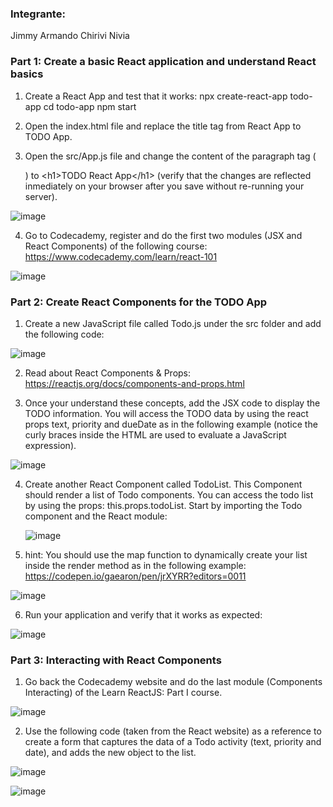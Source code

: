 ### Integrante:

Jimmy Armando Chirivi Nivia  

### Part 1: Create a basic React application and understand React basics

1. Create a React App and test that it works:
  npx create-react-app todo-app
  cd todo-app
  npm start
  
2. Open the index.html file and replace the title tag from React App to TODO App.

3. Open the src/App.js file and change the content of the paragraph tag (<p>) to &lt;h1&gt;TODO React App&lt;/h1&gt; (verify that the changes are reflected inmediately on your browser after you save without re-running your server).
  
  ![image](https://user-images.githubusercontent.com/48265107/107611866-f45ed980-6c12-11eb-9d33-331e7a0d2b05.png)

  

4. Go to Codecademy, register and do the first two modules (JSX and React Components) of the following course: https://www.codecademy.com/learn/react-101

![image](https://user-images.githubusercontent.com/48265107/107611907-0b9dc700-6c13-11eb-9d31-d2febfeef630.png)


### Part 2: Create React Components for the TODO App

1. Create a new JavaScript file called Todo.js under the src folder and add the following code:

![image](https://user-images.githubusercontent.com/48265107/107611981-2f610d00-6c13-11eb-9b8b-e89fff900b96.png)

2. Read about React Components & Props: https://reactjs.org/docs/components-and-props.html

3. Once your understand these concepts, add the JSX code to display the TODO information. You will access the TODO data by using the react props text, priority and dueDate as in the following example (notice the curly braces inside the HTML are used to evaluate a JavaScript expression).
  
  ![image](https://user-images.githubusercontent.com/48265107/107612041-56b7da00-6c13-11eb-820e-bd60ff843851.png)

4. Create another React Component called TodoList. This Component should render a list of Todo components. You can access the todo list by using the props: this.props.todoList. Start by importing the Todo component and the React module:
    
    ![image](https://user-images.githubusercontent.com/48265107/107612121-89fa6900-6c13-11eb-9b80-fa89eadbc512.png)
  
5. hint: You should use the map function to dynamically create your list inside the render method as in the following example: https://codepen.io/gaearon/pen/jrXYRR?editors=0011

![image](https://user-images.githubusercontent.com/48265107/107612189-b1e9cc80-6c13-11eb-92ea-9eb8e4ff9650.png)

6. Run your application and verify that it works as expected:

![image](https://user-images.githubusercontent.com/48265107/107612243-caf27d80-6c13-11eb-9aec-392bcf9a111a.png)


### Part 3: Interacting with React Components


1. Go back the Codecademy website and do the last module (Components Interacting) of the Learn ReactJS: Part I course.

![image](https://user-images.githubusercontent.com/48265107/107612308-f6756800-6c13-11eb-88c2-dd4621b2c47e.png)

2. Use the following code (taken from the React website) as a reference to create a form that captures the data of a Todo activity (text, priority and date), and adds the new object to the list.

![image](https://user-images.githubusercontent.com/48265107/107612921-502a6200-6c15-11eb-8963-79a9dc945eb8.png)


![image](https://user-images.githubusercontent.com/48265107/107612872-35f08400-6c15-11eb-8a18-bc70196eea16.png)


